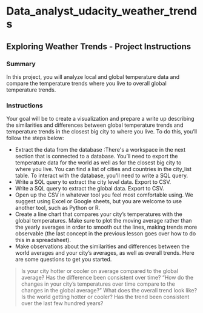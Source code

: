 # Data_analyst_udacity_weather_trends

## Exploring Weather Trends - Project Instructions
### Summary
In this project, you will analyze local and global temperature data and compare the temperature trends where you live to overall global temperature trends.

### Instructions
Your goal will be to create a visualization and prepare a write up describing the similarities and differences between global temperature trends and temperature trends in the closest big city to where you live. To do this, you’ll follow the steps below:

- Extract the data from the database :There's a workspace in the next section that is connected to a database. You’ll need to export the temperature data for the world as well as for the closest big city to where you live. You can find a list of cities and countries in the city_list table. To interact with the database, you'll need to write a SQL query.
- Write a SQL query to extract the city level data. Export to CSV.
- Write a SQL query to extract the global data. Export to CSV.
- Open up the CSV in whatever tool you feel most comfortable using. We suggest using Excel or Google sheets, but you are welcome to use another tool, such as Python or R.
- Create a line chart that compares your city’s temperatures with the global temperatures. Make sure to plot the moving average rather than the yearly averages in order to smooth out the lines, making trends more observable (the last concept in the previous lesson goes over how to do this in a spreadsheet).
- Make observations about the similarities and differences between the world averages and your city’s averages, as well as overall trends. Here are some questions to get you started.
> Is your city hotter or cooler on average compared to the global average? Has the difference been consistent over time?
> “How do the changes in your city’s temperatures over time compare to the changes in the global average?”
> What does the overall trend look like? Is the world getting hotter or cooler? Has the trend been consistent over the last few hundred years?
